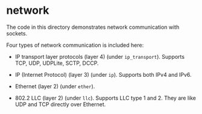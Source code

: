 # network

The code in this directory demonstrates network communication with sockets.

Four types of network communication is included here:

  - IP transport layer protocols (layer 4) (under `ip_transport`). Supports TCP, UDP, UDPLite, SCTP, DCCP.

  - IP (Internet Protocol) (layer 3) (under `ip`). Supports both IPv4 and IPv6.

  - Ethernet (layer 2) (under `ether`).

  - 802.2 LLC (layer 2) (under `llc`). Supports LLC type 1 and 2. They are like UDP and TCP directly over Ethernet.
